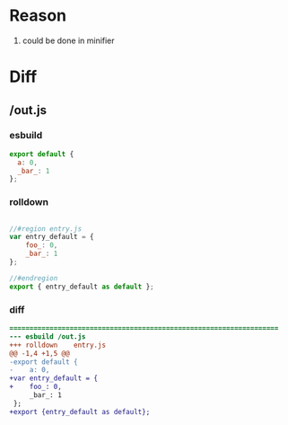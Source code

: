 # Reason
1. could be done in minifier
# Diff
## /out.js
### esbuild
```js
export default {
  a: 0,
  _bar_: 1
};
```
### rolldown
```js

//#region entry.js
var entry_default = {
	foo_: 0,
	_bar_: 1
};

//#endregion
export { entry_default as default };
```
### diff
```diff
===================================================================
--- esbuild	/out.js
+++ rolldown	entry.js
@@ -1,4 +1,5 @@
-export default {
-    a: 0,
+var entry_default = {
+    foo_: 0,
     _bar_: 1
 };
+export {entry_default as default};

```